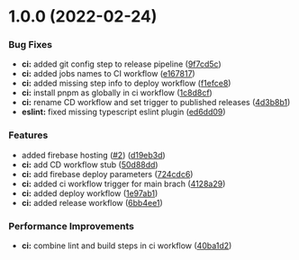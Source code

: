 # 1.0.0 (2022-02-24)


### Bug Fixes

* **ci:** added git config step to release pipeline ([9f7cd5c](https://github.com/nevyk/remembit/commit/9f7cd5c1b2c0d8535d62035aef79d028f574238b))
* **ci:** added jobs names to CI workflow ([e167817](https://github.com/nevyk/remembit/commit/e167817e18fd8b2ae291478bc8e0a8892b2850b9))
* **ci:** added missing step info to deploy workflow ([f1efce8](https://github.com/nevyk/remembit/commit/f1efce8b420b3cecdaec82a0accc67a76aee887f))
* **ci:** install pnpm as globally in ci workflow ([1c8d8cf](https://github.com/nevyk/remembit/commit/1c8d8cf1fee7b040dc4278d55e5aa566e2cfd70e))
* **ci:** rename CD workflow and set trigger to published releases ([4d3b8b1](https://github.com/nevyk/remembit/commit/4d3b8b1925a9b9f5cfacf8a041565983226fbdef))
* **eslint:** fixed missing typescript eslint plugin ([ed6dd09](https://github.com/nevyk/remembit/commit/ed6dd09219943e868a0558a37a07a292f6b84d65))


### Features

* added firebase hosting ([#2](https://github.com/nevyk/remembit/issues/2)) ([d19eb3d](https://github.com/nevyk/remembit/commit/d19eb3dd4c309fe968c78d5f89d971f14a30fba4))
* **ci:** add CD workflow stub ([50d88dd](https://github.com/nevyk/remembit/commit/50d88ddc7d7ce468dbda0ff1605154d6a959f4b6))
* **ci:** add firebase deploy parameters ([724cdc6](https://github.com/nevyk/remembit/commit/724cdc63c5ad110ab945de4de4cbd2abfe4b74b9))
* **ci:** added ci workflow trigger for main brach ([4128a29](https://github.com/nevyk/remembit/commit/4128a29236aeddf229a8b17422f8f122e50cdad4))
* **ci:** added deploy workflow ([1e97ab1](https://github.com/nevyk/remembit/commit/1e97ab1822214dc9a7d7073a0704bb9fbae273d8))
* **ci:** added release workflow ([6bb4ee1](https://github.com/nevyk/remembit/commit/6bb4ee1d7c13d61028d17c57b14a8609940be4e8))


### Performance Improvements

* **ci:** combine lint and build steps in ci workflow ([40ba1d2](https://github.com/nevyk/remembit/commit/40ba1d299342500dcb994120f2696ae905ae1579))
